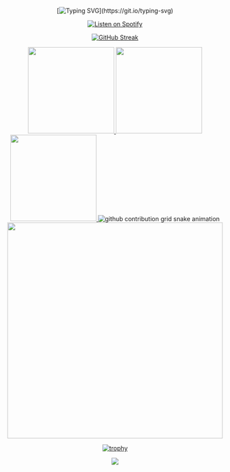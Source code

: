 <div align="center">

[![Typing SVG](https://readme-typing-svg.demolab.com?font=Jersey+15&size=30&pause=1000&color=42C3B4&background=9D56FF00&center=true&vCenter=true&repeat=false&random=false&width=435&lines=Hello!+Welcome+to+my+GitHub+page.)](https://git.io/typing-svg)  


[![Listen on Spotify](https://img.shields.io/badge/Spotify-Now_Playing-1DB954?style=for-the-badge&logo=spotify&logoColor=white)](https://open.spotify.com/track/1MqzIgGsHP4cNjPboevsfq?si=a1a852efb1fa49c3)


[![GitHub Streak](https://streak-stats.demolab.com?user=huiishan99&theme=whatsapp-dark2&card_width=830)](https://git.io/streak-stats)

<a href="https://github.com/therealilyas/github-readme-stats#gh-dark-mode-only">
  <img height=200 src="https://github-readme-stats.vercel.app/api?username=huiishan99&show_icons=true&theme=gotham#gh-dark-mode-only" />
</a>
<a href="https://github.com/therealilyas/github-readme-stats#gh-dark-mode-only">
  <img height=200 src="https://github-readme-stats.vercel.app/api/top-langs/?username=huiishan99&layout=compact&langs_count=8&hide=jupyter%20notebook&card_width=330&theme=gotham#gh-dark-mode-only" />
</a>
<a href="https://github.com/therealilyas/github-readme-stats#gh-light-mode-only">
  <img height=200 src="https://github-readme-stats.vercel.app/api?username=huiishan99&show_icons=true&theme=catppuccin_latte#gh-light-mode-only" />
</a>

<picture>
  <source media="(prefers-color-scheme: dark)" srcset="https://raw.githubusercontent.com/therealilyas/therealilyas/output/github-contribution-grid-snake-dark.svg">
  <source media="(prefers-color-scheme: light)" srcset="https://raw.githubusercontent.com/therealilyas/therealilyas/output/github-contribution-grid-snake.svg">
  <img alt="github contribution grid snake animation" src="https://raw.githubusercontent.com/therealilyas/therealilyas/output/github-contribution-grid-snake.svg">
</picture>  


<img src="https://user-images.githubusercontent.com/74038190/212284158-e840e285-664b-44d7-b79b-e264b5e54825.gif" width="500">

[![trophy](https://github-profile-trophy.vercel.app/?username=therealilyas&theme=gruvbox&row=1&column=5)](https://github.com/ryo-ma/github-profile-trophy)

![](https://komarev.com/ghpvc/?username=therealilyas&color=brightgreen)
</div>



